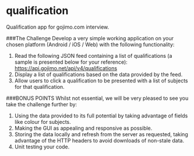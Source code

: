 # qualification
Qualification app for gojimo.com interview.

###The Challenge
Develop a very simple working application on your chosen platform (Android / iOS / Web) with the
following functionality:
 1. Read the following JSON feed containing a list of qualifications (a sample is presented below for your reference): https://api.gojimo.net/api/v4/qualifications
 2. Display a list of qualifications based on the data provided by the feed.
 3. Allow users to click a qualification to be presented with a list of subjects for that qualification.

###BONUS POINTS
Whilst not essential, we will be very pleased to see you take the challenge further by:
 1. Using the data provided to its full potential by taking advantage of fields like colour for subjects.
 2. Making the GUI as appealing and responsive as possible.
 3. Storing the data locally and refresh from the server as requested, taking advantage of the
HTTP headers to avoid downloads of non-stale data.
 4. Unit testing your code.
